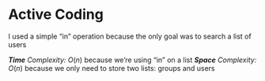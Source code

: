 ﻿# Active Coding


I used a simple “in” operation because the only goal was to search a list of users


***Time** Complexity:*
_O_(_n_) because we’re using “in” on a list
***Space** Complexity:*
_O_(_n_) because we only need to store two lists: groups and users

